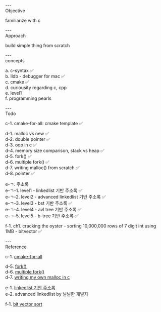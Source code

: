 ---\
Objective


familiarize with c



---\
Approach


build simple thing from scratch




---\
concepts

a. c-syntax :white_check_mark:\
b. lldb - debugger for mac :white_check_mark:\
c. cmake :white_check_mark:\
d. curiousity regarding c, cpp\
e. level1\
f. programming pearls

---\
Todo


c-1. cmake-for-all: cmake template :white_check_mark:

d-1. malloc vs new :white_check_mark:\
d-2. double pointer :white_check_mark:\
d-3. oop in c :white_check_mark:\
d-4. memory size comparison, stack vs heap :white_check_mark:\
d-5. fork() :white_check_mark:\
d-6. multiple fork() :white_check_mark:\
d-7. writing malloc() from scratch :white_check_mark:\
d-8. pointer :white_check_mark:

e-ㄱ. 주소록\
e-ㄱ-1. level1 - linkedlist 기반 주소록 :white_check_mark:\
e-ㄱ-2. level2 - advanced linkedlist 기반 주소록 :white_check_mark:\
e-ㄱ-3. level3 - bst 기반 주소록 :white_check_mark:\
e-ㄱ-4. level4 - avl tree 기반 주소록 :white_check_mark:\
e-ㄱ-5. level5 - b-tree 기반 주소록 :white_check_mark:

f-1. ch1. cracking the oyster - sorting 10,000,000 rows of 7 digit int using 1MB - bitvector :white_check_mark:

---\
Reference


c-1. [cmake-for-all](https://github.com/kev0960/cmake-for-all)

d-5. [fork()](https://www.crocus.co.kr/451) \
d-6. [multiple fork()](https://www.crocus.co.kr/452) \
d-7. [writing my own malloc in c](https://www.youtube.com/watch?v=sZ8GJ1TiMdk&ab_channel=TsodingDaily)

e-1. [linkedlist 기반 주소록](https://m.blog.naver.com/PostView.naver?isHttpsRedirect=true&blogId=lsszz210&logNo=220282477592) \
e-2. advanced linkedlist by 널널한 개발자

f-1. [bit vector sort](https://github.com/wuzhouhui/pearls/blob/master/chap1/exer3/sort.c)
